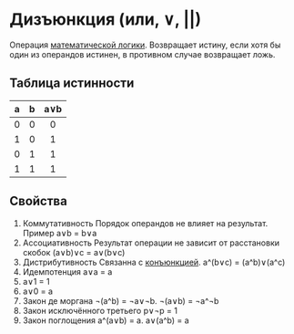 Дизъюнкция (или, ∨, ||)
========================

Операция [математической логики](%D0%9E%D1%81%D0%BD%D0%BE%D0%B2%D1%8B%20%D0%BC%D0%B0%D1%82%D0%B5%D0%BC%D0%B0%D1%82%D0%B8%D1%87%D0%B5%D1%81%D0%BA%D0%BE%D0%B9%20%D0%BB%D0%BE%D0%B3%D0%B8%D0%BA%D0%B5.md). Возвращает истину, если хотя бы один из операндов истинен, в противном случае возвращает ложь.

##  Таблица истинности

|a|b|a∨b|
|---|---|:---:|
|0|0|0|
|1|0|1|
|0|1|1|
|1|1|1|

## Свойства
1.  Коммутативность 
Порядок операндов не влияет на результат. Пример a∨b = b∨a
2. Ассоциативность
Результат операции не зависит от расстановки скобок (a∨b)∨c = a∨(b∨c)
3. Дистрибутивность
Связанна с [конъюнкцией](%D0%9A%D0%BE%D0%BD%D1%8A%D1%8E%D0%BD%D0%BA%D1%86%D0%B8%D1%8F%20%28%D0%B8%2C%20%5E%2C%20%26%26%29.md). a^(b∨c) = (a^b)∨(a^c)
4. Идемпотенция
a∨a = a
5. a∨1 = 1 
6. a∨0 = a
7. Закон де моргана
¬(a^b) = ¬a∨¬b. ¬(a∨b) = ¬a^¬b
8. Закон исключённого третьего
p∨¬p = 1
9. Закон поглощения
a^(a∨b) = a. a∨(a^b) = a
